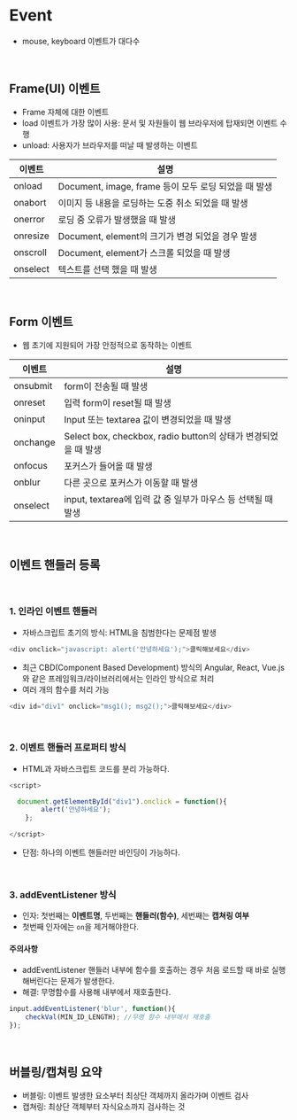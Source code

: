 # Event

* mouse, keyboard 이벤트가 대다수

​          

## Frame(UI) 이벤트

* Frame 자체에 대한 이벤트
* load 이벤트가 가장 많이 사용: 문서 및 자원들이 웹 브라우저에 탑재되면 이벤트 수행
* unload: 사용자가 브라우저를 떠날 때 발생하는 이벤트

| 이벤트   | 설명                                                 |
| -------- | ---------------------------------------------------- |
| onload   | Document, image, frame 등이 모두 로딩 되었을 때 발생 |
| onabort  | 이미지 등 내용을 로딩하는 도중 취소 되었을 때 발생   |
| onerror  | 로딩 중 오류가 발생했을 때 발생                      |
| onresize | Document, element의 크기가 변경 되었을 경우 발생     |
| onscroll | Document, element가 스크롤 되었을 때 발생            |
| onselect | 텍스트를 선택 했을 때 발생                           |

​       

## Form 이벤트

* 웹 초기에 지원되어 가장 안정적으로 동작하는 이벤트

| 이벤트   | 설명                                                         |
| -------- | ------------------------------------------------------------ |
| onsubmit | form이 전송될 때 발생                                        |
| onreset  | 입력 form이 reset될 때 발생                                  |
| oninput  | Input 또는 textarea 값이 변경되었을 때 발생                  |
| onchange | Select box, checkbox, radio button의 상태가 변경되었을 때 발생 |
| onfocus  | 포커스가 들어올 때 발생                                      |
| onblur   | 다른 곳으로 포커스가 이동할 때 발생                          |
| onselect | input, textarea에 입력 값 중 일부가 마우스 등 선택될 때 발생 |

​         

## 이벤트 핸들러 등록

​        

### 1. 인라인 이벤트 핸들러

* 자바스크립트 초기의 방식: HTML을 침범한다는 문제점 발생

```javascript
<div onclick="javascript: alert('안녕하세요');">클릭해보세요</div>
```

* 최근 CBD(Component Based Development) 방식의 Angular, React, Vue.js 와 같은 프레임워크/라이브러리에서는 인라인 방식으로 처리
* 여러 개의 함수를 처리 가능

```javascript
<div id="div1" onclick="msg1(); msg2();">클릭해보세요</div>
```

​          

### 2. 이벤트 핸들러 프로퍼티 방식

* HTML과 자바스크립트 코드를 분리 가능하다.

```javascript
<script>

  document.getElementById("div1").onclick = function(){
		alert('안녕하세요');
	};
  
</script>
```

* 단점: 하나의 이벤트 핸들러만 바인딩이 가능하다.

​        

### 3. addEventListener 방식

* 인자: 첫번째는 **이벤트명**, 두번째는 **핸들러(함수)**, 세번째는 **캡쳐링 여부**
* 첫번째 인자에는 `on`을 제거해야한다.

#### 주의사항

* addEventListener 핸들러 내부에 함수를 호출하는 경우 처음 로드할 때 바로 실행해버린다는 문제가 발생한다.
* 해결: 무명함수를 사용해 내부에서 재호출한다.

```javascript
input.addEventListener('blur', function(){
	checkVal(MIN_ID_LENGTH); //무명 함수 내부에서 재호출
});
```

​         

## 버블링/캡쳐링 요약

* 버블링: 이벤트 발생한 요소부터 최상단 객체까지 올라가며 이벤트 검사
* 캡쳐링: 최상단 객체부터 자식요소까지 검사하는 것



